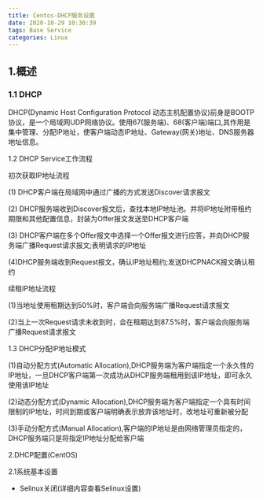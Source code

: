 ```yaml
---
title: Centos-DHCP服务设置
date: 2020-10-29 10:30:39
tags: Base Service
categories: Linux
---
```


## 1.概述

### 1.1 DHCP

DHCP(Dynamic Host Configuration Protocol 动态主机配置协议)前身是BOOTP协议，是一个局域网UDP网络协议。使用67(服务端)、68(客户端)端口,其作用是集中管理、分配IP地址，使客户端动态IP地址、Gateway(网关)地址、DNS服务器地址信息。

1.2 DHCP Service工作流程

初次获取IP地址流程

(1) DHCP客户端在局域网中通过广播的方式发送Discover请求报文

(2) DHCP服务端收到Discover报文后，查找本地IP地址池。并将IP地址附带租约期限和其他配置信息，封装为Offer报文发送至DHCP客户端

(3) DHCP客户端在多个Offer报文中选择一个Offer报文进行应答，并向DHCP服务端广播Request请求报文;表明请求的IP地址

(4)DHCP服务端收到Request报文，确认IP地址租约;发送DHCPNACK报文确认租约

续租IP地址流程

(1)当地址使用租期达到50%时，客户端会向服务端广播Request请求报文

(2)当上一次Request请求未收到时，会在租期达到87.5%时，客户端会向服务端广播Request请求报文

1.3 DHCP分配IP地址模式

(1)自动分配方式(Automatic Allocation),DHCP服务端为客户端指定一个永久性的IP地址，一旦DHCP客户端第一次成功从DHCP服务端租用到该IP地址，即可永久使用该IP地址

(2)动态分配方式(Dynamic Allocation),DHCP服务端为客户端指定一个具有时间限制的IP地址，时间到期或客户端明确表示放弃该地址时，改地址可重新被分配

(3)手动分配方式(Manual Allocation),客户端的IP地址是由网络管理员指定的，DHCP服务端只是将指定IP地址分配给客户端

2.DHCP配置(CentOS)

2.1系统基本设置

* Selinux关闭(详细内容查看Selinux设置)

  